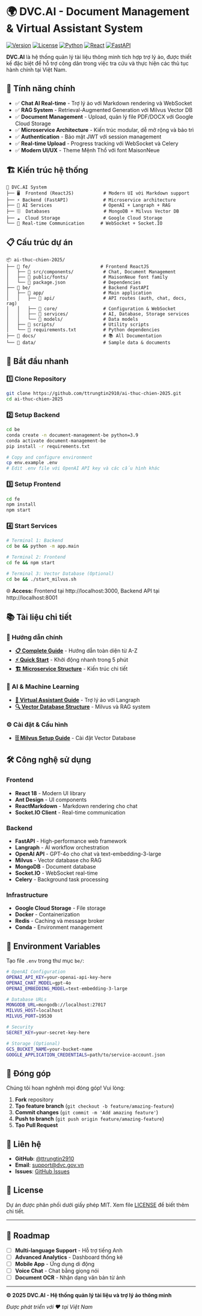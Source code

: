 # 🌍 DVC.AI - Document Management & Virtual Assistant System

[![Version](https://img.shields.io/badge/version-3.3.0-orange.svg)](https://github.com/ttrungtin2910/ai-thuc-chien-2025)
[![License](https://img.shields.io/badge/license-MIT-green.svg)](LICENSE)
[![Python](https://img.shields.io/badge/python-3.9+-blue.svg)](https://python.org)
[![React](https://img.shields.io/badge/react-18.0+-61dafb.svg)](https://reactjs.org)
[![FastAPI](https://img.shields.io/badge/fastapi-0.100+-009688.svg)](https://fastapi.tiangolo.com)

**DVC.AI** là hệ thống quản lý tài liệu thông minh tích hợp trợ lý ảo, được thiết kế đặc biệt để hỗ trợ công dân trong việc tra cứu và thực hiện các thủ tục hành chính tại Việt Nam.

## 🚀 Tính năng chính

- ✅ **Chat AI Real-time** - Trợ lý ảo với Markdown rendering và WebSocket
- ✅ **RAG System** - Retrieval-Augmented Generation với Milvus Vector DB
- ✅ **Document Management** - Upload, quản lý file PDF/DOCX với Google Cloud Storage
- ✅ **Microservice Architecture** - Kiến trúc modular, dễ mở rộng và bảo trì
- ✅ **Authentication** - Bảo mật JWT với session management
- ✅ **Real-time Upload** - Progress tracking với WebSocket và Celery
- ✅ **Modern UI/UX** - Theme Mệnh Thổ với font MaisonNeue

## 🏗️ Kiến trúc hệ thống

```
📁 DVC.AI System
├── 🖥️  Frontend (ReactJS)           # Modern UI với Markdown support
├── ⚡ Backend (FastAPI)             # Microservice architecture
├── 🧠 AI Services                   # OpenAI + Langraph + RAG
├── 🗄️  Databases                    # MongoDB + Milvus Vector DB
├── ☁️  Cloud Storage                # Google Cloud Storage
└── 🔄 Real-time Communication      # WebSocket + Socket.IO
```

## 📋 Cấu trúc dự án

```
📦 ai-thuc-chien-2025/
├── 📁 fe/                          # Frontend ReactJS
│   ├── 📁 src/components/           # Chat, Document Management
│   ├── 📁 public/fonts/             # MaisonNeue font family
│   └── 📄 package.json              # Dependencies
├── 📁 be/                           # Backend FastAPI
│   ├── 📁 app/                      # Main application
│   │   ├── 📁 api/                  # API routes (auth, chat, docs, rag)
│   │   ├── 📁 core/                 # Configuration & WebSocket
│   │   ├── 📁 services/             # AI, Database, Storage services
│   │   └── 📁 models/               # Data models
│   ├── 📁 scripts/                  # Utility scripts
│   └── 📄 requirements.txt          # Python dependencies
├── 📁 docs/                         # 📚 All Documentation
└── 📁 data/                         # Sample data & documents
```

## 🚀 Bắt đầu nhanh

### 1️⃣ Clone Repository
```bash
git clone https://github.com/ttrungtin2910/ai-thuc-chien-2025.git
cd ai-thuc-chien-2025
```

### 2️⃣ Setup Backend
```bash
cd be
conda create -n document-management-be python=3.9
conda activate document-management-be
pip install -r requirements.txt

# Copy and configure environment
cp env.example .env
# Edit .env file với OpenAI API key và các cấu hình khác
```

### 3️⃣ Setup Frontend
```bash
cd fe
npm install
npm start
```

### 4️⃣ Start Services
```bash
# Terminal 1: Backend
cd be && python -m app.main

# Terminal 2: Frontend  
cd fe && npm start

# Terminal 3: Vector Database (Optional)
cd be && ./start_milvus.sh
```

🌐 **Access:** Frontend tại http://localhost:3000, Backend API tại http://localhost:8001

## 📚 Tài liệu chi tiết

### 📖 Hướng dẫn chính
- **[📋 Complete Guide](docs/COMPLETE_GUIDE.md)** - Hướng dẫn toàn diện từ A-Z
- **[⚡ Quick Start](docs/QUICK_START.md)** - Khởi động nhanh trong 5 phút
- **[🏗️ Microservice Structure](docs/MICROSERVICE_STRUCTURE.md)** - Kiến trúc chi tiết

### 🤖 AI & Machine Learning
- **[🧠 Virtual Assistant Guide](docs/VIRTUAL_ASSISTANT_GUIDE.md)** - Trợ lý ảo với Langraph
- **[🔍 Vector Database Structure](docs/VECTOR_DB_STRUCTURE.md)** - Milvus và RAG system

### ⚙️ Cài đặt & Cấu hình
- **[🗄️ Milvus Setup Guide](docs/MILVUS_SETUP_GUIDE.md)** - Cài đặt Vector Database

## 🛠️ Công nghệ sử dụng

### Frontend
- **React 18** - Modern UI library
- **Ant Design** - UI components
- **ReactMarkdown** - Markdown rendering cho chat
- **Socket.IO Client** - Real-time communication

### Backend
- **FastAPI** - High-performance web framework
- **Langraph** - AI workflow orchestration
- **OpenAI API** - GPT-4o cho chat và text-embedding-3-large
- **Milvus** - Vector database cho RAG
- **MongoDB** - Document database
- **Socket.IO** - WebSocket real-time
- **Celery** - Background task processing

### Infrastructure
- **Google Cloud Storage** - File storage
- **Docker** - Containerization
- **Redis** - Caching và message broker
- **Conda** - Environment management

## 🔧 Environment Variables

Tạo file `.env` trong thư mục `be/`:

```bash
# OpenAI Configuration
OPENAI_API_KEY=your-openai-api-key-here
OPENAI_CHAT_MODEL=gpt-4o
OPENAI_EMBEDDING_MODEL=text-embedding-3-large

# Database URLs
MONGODB_URL=mongodb://localhost:27017
MILVUS_HOST=localhost
MILVUS_PORT=19530

# Security
SECRET_KEY=your-secret-key-here

# Storage (Optional)
GCS_BUCKET_NAME=your-bucket-name
GOOGLE_APPLICATION_CREDENTIALS=path/to/service-account.json
```

## 🤝 Đóng góp

Chúng tôi hoan nghênh mọi đóng góp! Vui lòng:

1. **Fork** repository
2. **Tạo feature branch** (`git checkout -b feature/amazing-feature`)
3. **Commit changes** (`git commit -m 'Add amazing feature'`)
4. **Push to branch** (`git push origin feature/amazing-feature`)
5. **Tạo Pull Request**

## 📧 Liên hệ

- **GitHub**: [@ttrungtin2910](https://github.com/ttrungtin2910)
- **Email**: support@dvc.gov.vn
- **Issues**: [GitHub Issues](https://github.com/ttrungtin2910/ai-thuc-chien-2025/issues)

## 📄 License

Dự án được phân phối dưới giấy phép MIT. Xem file [LICENSE](LICENSE) để biết thêm chi tiết.

---

## 🎯 Roadmap

- [ ] **Multi-language Support** - Hỗ trợ tiếng Anh
- [ ] **Advanced Analytics** - Dashboard thống kê
- [ ] **Mobile App** - Ứng dụng di động
- [ ] **Voice Chat** - Chat bằng giọng nói
- [ ] **Document OCR** - Nhận dạng văn bản từ ảnh

---

**© 2025 DVC.AI - Hệ thống quản lý tài liệu và trợ lý ảo thông minh**

*Được phát triển với ❤️ tại Việt Nam*